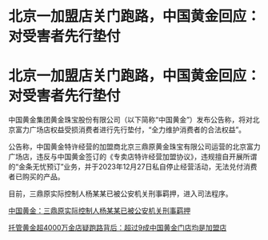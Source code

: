 # 北京一加盟店关门跑路，中国黄金回应：对受害者先行垫付

# 北京一加盟店关门跑路，中国黄金回应：对受害者先行垫付

中国黄金集团黄金珠宝股份有限公司（以下简称“中国黄金”）发布公告称，将对北京富力广场店权益受损消费者进行先行垫付，“全力维护消费者的合法权益”。

公告称，中国黄金特许经营的加盟商北京三鼎原黄金珠宝有限公司运营的北京富力广场店，违反与中国黄金签订的《专卖店特许经营加盟协议》，违规擅自开展所谓的“金条无忧预订”业务，并于2023年12月27日私自停止经营活动，无法兑付消费者已购买的产品。

目前，三鼎原实际控制人杨某某已被公安机关刑事羁押，进入司法程序。

[中国黄金：三鼎原实际控制人杨某某已被公安机关刑事羁押 ](https://news.qq.com/rain/a/20240401A08Q6N00)

[托管黄金超4000万金店疑跑路背后：超过9成中国黄金门店均是加盟店
](https://news.qq.com/rain/a/20240330A080VO00)

